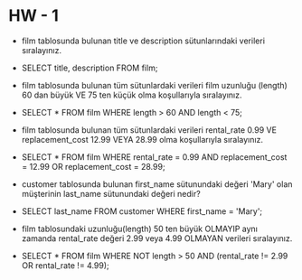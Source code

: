 # HW - 1

* film tablosunda bulunan title ve description sütunlarındaki verileri sıralayınız.

- SELECT title, description FROM film;

* film tablosunda bulunan tüm sütunlardaki verileri film uzunluğu (length) 60 dan büyük VE 75 ten küçük olma koşullarıyla sıralayınız.

- SELECT * FROM film WHERE length > 60 AND length < 75;

* film tablosunda bulunan tüm sütunlardaki verileri rental_rate 0.99 VE replacement_cost 12.99 VEYA 28.99 olma koşullarıyla sıralayınız.

- SELECT * FROM film WHERE rental_rate = 0.99 AND replacement_cost = 12.99 OR replacement_cost = 28.99;

* customer tablosunda bulunan first_name sütunundaki değeri 'Mary' olan müşterinin last_name sütunundaki değeri nedir?

- SELECT last_name FROM customer WHERE first_name = 'Mary';

* film tablosundaki uzunluğu(length) 50 ten büyük OLMAYIP aynı zamanda rental_rate değeri 2.99 veya 4.99 OLMAYAN verileri sıralayınız.

- SELECT * FROM film WHERE NOT length > 50 AND (rental_rate != 2.99 OR rental_rate != 4.99);
